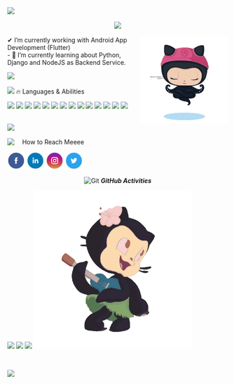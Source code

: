  <!-- https://media.giphy.com/media/TEnXkcsHrP4YedChhA/giphy.gif -->
 <!-- https://c.tenor.com/bINzEVSgA_0AAAAC/circle-pattern.gif -->
<img src="https://i.gifer.com/ZO78.gif" />
 <p align="center">
        <img src="https://readme-typing-svg.herokuapp.com?font=Carter+One&size=25&color=AE0001&center=true&width=600&lines=Assalamua'laikum+🙋‍♀️;This+is+Mohammad+Ali;A+Very+Passinate+Flutter+Lover">
    </p>
    <img align="right" width=200px height=200px alt="side_sticker"
        src="https://github.com/mscsapan/mscsapan/blob/main/images/octocat-meditating.gif?raw=true" />
    ✔ I’m currently working with Android App Development (Flutter)<br>
    - 🌱 I’m currently learning about Python, Django and NodeJS as Backend Service.<br>
    <p align="left">
       <img src="https://img.shields.io/github/followers/mscsapan?label=Followers&logo=GitHub&style=for-the-badge"> 
        <!-- <img src="https://gpvc.arturio.dev/mscsapan"> -->
    </p>
    
<img src="https://media.giphy.com/media/iY8CRBdQXODJSCERIr/giphy.gif" width="30px">&nbsp;🔥 Languages & Abilities
<p>
<img src="https://img.shields.io/badge/Flutter-02569B?style=for-the-badge&logo=flutter&logoColor=white" />
<img src="https://img.shields.io/badge/Android_Studio-3DDC84?style=for-the-badge&logo=android-studio&logoColor=white" />
<img src="https://img.shields.io/badge/Eclipse-2C2255?style=for-the-badge&logo=eclipse&logoColor=white" />
<img src="https://img.shields.io/badge/Adobe%20XD-470137?style=for-the-badge&logo=Adobe%20XD&logoColor=#FF61F6" />
<img src="https://img.shields.io/badge/apache%20netbeans-1B6AC6?style=for-the-badge&logo=apache%20netbeans%20IDE&logoColor=white" />
<img src="https://img.shields.io/badge/Notepad++-90E59A.svg?style=for-the-badge&logo=notepad%2B%2B&logoColor=black" />
<img src="https://img.shields.io/badge/Visual_Studio_Code-0078D4?style=for-the-badge&logo=visual%20studio%20code&logoColor=white" />
<img src="https://img.shields.io/badge/C%2B%2B-00599C?style=for-the-badge&logo=c%2B%2B&logoColor=white" />
<img src="https://img.shields.io/badge/C%23-239120?style=for-the-badge&logo=c-sharp&logoColor=white" />
<img src="https://img.shields.io/badge/C-00599C?style=for-the-badge&logo=c&logoColor=white" />
<img src="https://img.shields.io/badge/CSS3-1572B6?style=for-the-badge&logo=css3&logoColor=white" />
<img src="https://img.shields.io/badge/HTML5-E34F26?style=for-the-badge&logo=html5&logoColor=white" />
<!-- <img src="https://img.shields.io/badge/Google%20Sheets-34A853?style=for-the-badge&logo=google-sheets&logoColor=white" />-->
<!-- <img src="https://img.shields.io/badge/Microsoft_Excel-217346?style=for-the-badge&logo=microsoft-excel&logoColor=white" />-->
<!-- <img src="https://img.shields.io/badge/Microsoft_Office-D83B01?style=for-the-badge&logo=microsoft-office&logoColor=white" />-->
<!-- <img src="https://img.shields.io/badge/Microsoft_PowerPoint-B7472A?style=for-the-badge&logo=microsoft-powerpoint&logoColor=white" />-->
<img src="https://img.shields.io/badge/Android-3DDC84?style=for-the-badge&logo=android&logoColor=white" />
<img src="https://img.shields.io/badge/Windows-0078D6?style=for-the-badge&logo=windows&logoColor=white" />
 </p><br>
<!-- visitors count -->
 <!-- <a href="https://u8views.com/github/mscsapan"><img src="https://u8views.com/api/v1/github/profiles/58435612/views/day-week-month-total-count.svg"></a> -->
 <!-- [![Mohammad Ali profile views](https://u8views.com/api/v1/github/profiles/58435612/views/day-week-month-total-count.svg)](https://u8views.com/github/mscsapan) ,/br> -->
 <!-- [![Mohammad Ali profile views](https://u8views.com/api/v1/github/profiles/58435612/views/day-week-month-total-count.svg)](https://u8views.com/github/mscsapan) ,/br> -->
 <a href="https://u8views.com/github/mscsapan"><img src="https://u8views.com/api/v1/github/profiles/58435612/views/day-week-month-total-count.svg"></a>

<img align="left" src="https://media.giphy.com/media/iY8CRBdQXODJSCERIr/giphy.gif" width="30px">&nbsp;How to Reach Meeee<br>

<!-- <a href="https://www.facebook.com/mscsapan" target="_"><img src="https://www.edigitalagency.com.au/wp-content/uploads/small-facebook-logo-blue-circle.png" height="30px" width="30px"></a> -->
<a href="https://www.facebook.com/mscsapan/" target="_"><img src="/images/facebook.png" height="40px" width="40px"></a>
<a href="https://www.linkedin.com/in/mscsapan/" target="blank"><img src="/images/linkedin.png" height="40px" width="40px"></a>
<a href="https://www.instagram.com/mscsapan/" target="blank"><img src="/images/instagram.png" height="40px" width="40px"></a>
<a href="https://twitter.com/Mohammad_Sapan" target="blank"><img src="/images/twitter.png" height="40px" width="40px"></a><br>

<p align="center"> <img src="https://media.giphy.com/media/W5eoZHPpUx9sapR0eu/giphy.gif" width="30px" alt="Git" />&nbsp;<i><b>GitHub Activities</b>
</p>
<p align="left">
    <img src="https://github-readme-stats.vercel.app/api?username=mscsapan&&show_icons=true&title_color=ffffff&icon_color=bb2acf&text_color=daf7dc&bg_color=151515" width=400>
 <img src="https://github-readme-streak-stats.herokuapp.com?user=mscsapan&theme=dark&hide_border=true" width=400>
        <img src="https://github-readme-stats.vercel.app/api/top-langs/?username=mscsapan&theme=light&hide_langs_below=1" />
 <img src="https://github.com/mscsapan/mscsapan/blob/main/images/octocat-dancing.gif?raw=true" />
    
</p><br>
<p align="left">
        <img src="https://www.gifcen.com/wp-content/uploads/2021/05/the-end-gif-12.gif">
 </p>
    
